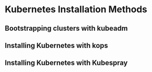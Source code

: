 # Kubernetes Installation Methods

## Bootstrapping clusters with kubeadm
## Installing Kubernetes with kops
## Installing Kubernetes with Kubespray
